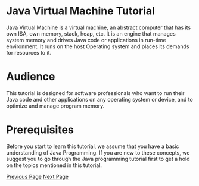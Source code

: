 # Java Virtual Machine Tutorial
Java Virtual Machine is a virtual machine, an abstract computer that has its own ISA, own memory, stack, heap, etc. It is an engine that manages system memory and drives Java code or applications in run-time environment. It runs on the host Operating system and places its demands for resources to it.

# Audience
This tutorial is designed for software professionals who want to run their Java code and other applications on any operating system or device, and to optimize and manage program memory.

# Prerequisites
Before you start to learn this tutorial, we assume that you have a basic understanding of Java Programming. If you are new to these concepts, we suggest you to go through the Java programming tutorial first to get a hold on the topics mentioned in this tutorial.


[Previous Page](../java_virtual_machine/index.md) [Next Page](../java_virtual_machine/java_virtual_machine_introduction.md) 
